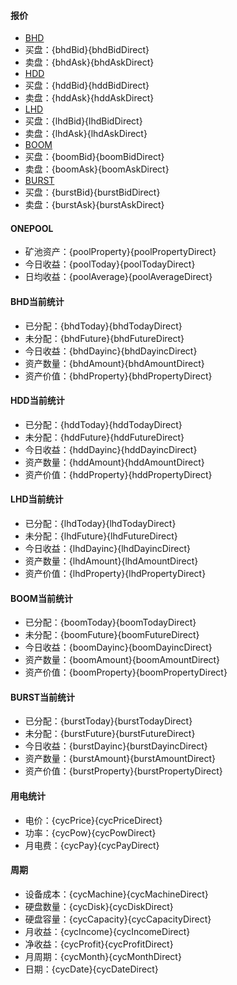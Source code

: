 #### 报价
- [BHD](https://www.aex-global.com/page/trade.html?mk_type=CNC&trade_coin_name=BHD)
- 买盘：{bhdBid}{bhdBidDirect}
- 卖盘：{bhdAsk}{bhdAskDirect}
- [HDD](https://openapi.bitmart.io/v2/ticker?symbol=HDD_BHD)
- 买盘：{hddBid}{hddBidDirect}
- 卖盘：{hddAsk}{hddAskDirect}
- [LHD](https://openapi.bitmart.io/v2/ticker?symbol=LHD_BHD)
- 买盘：{lhdBid}{lhdBidDirect}
- 卖盘：{lhdAsk}{lhdAskDirect}
- [BOOM](https://www.qbtc.ink/trade?symbol=BOOM_CNYT)
- 买盘：{boomBid}{boomBidDirect}
- 卖盘：{boomAsk}{boomAskDirect}
- [BURST](https://www.qbtc.ink/trade?symbol=BURST_CNYT)
- 买盘：{burstBid}{burstBidDirect}
- 卖盘：{burstAsk}{burstAskDirect}

#### ONEPOOL
- 矿池资产：{poolProperty}{poolPropertyDirect}
- 今日收益：{poolToday}{poolTodayDirect}
- 日均收益：{poolAverage}{poolAverageDirect}

#### BHD当前统计
- 已分配：{bhdToday}{bhdTodayDirect}
- 未分配：{bhdFuture}{bhdFutureDirect}
- 今日收益：{bhdDayinc}{bhdDayincDirect}
- 资产数量：{bhdAmount}{bhdAmountDirect}
- 资产价值：{bhdProperty}{bhdPropertyDirect}

#### HDD当前统计
- 已分配：{hddToday}{hddTodayDirect}
- 未分配：{hddFuture}{hddFutureDirect}
- 今日收益：{hddDayinc}{hddDayincDirect}
- 资产数量：{hddAmount}{hddAmountDirect}
- 资产价值：{hddProperty}{hddPropertyDirect}

#### LHD当前统计
- 已分配：{lhdToday}{lhdTodayDirect}
- 未分配：{lhdFuture}{lhdFutureDirect}
- 今日收益：{lhdDayinc}{lhdDayincDirect}
- 资产数量：{lhdAmount}{lhdAmountDirect}
- 资产价值：{lhdProperty}{lhdPropertyDirect}

#### BOOM当前统计
- 已分配：{boomToday}{boomTodayDirect}
- 未分配：{boomFuture}{boomFutureDirect}
- 今日收益：{boomDayinc}{boomDayincDirect}
- 资产数量：{boomAmount}{boomAmountDirect}
- 资产价值：{boomProperty}{boomPropertyDirect}

#### BURST当前统计
- 已分配：{burstToday}{burstTodayDirect}
- 未分配：{burstFuture}{burstFutureDirect}
- 今日收益：{burstDayinc}{burstDayincDirect}
- 资产数量：{burstAmount}{burstAmountDirect}
- 资产价值：{burstProperty}{burstPropertyDirect}

#### 用电统计
- 电价：{cycPrice}{cycPriceDirect}
- 功率：{cycPow}{cycPowDirect}
- 月电费：{cycPay}{cycPayDirect}

#### 周期
- 设备成本：{cycMachine}{cycMachineDirect}
- 硬盘数量：{cycDisk}{cycDiskDirect}
- 硬盘容量：{cycCapacity}{cycCapacityDirect}
- 月收益：{cycIncome}{cycIncomeDirect}
- 净收益：{cycProfit}{cycProfitDirect}
- 月周期：{cycMonth}{cycMonthDirect}
- 日期：{cycDate}{cycDateDirect}

